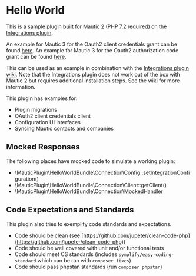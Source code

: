 # Hello World
This is a sample plugin built for Mautic 2 (PHP 7.2 required) on the [Integrations plugin](https://github.com/mautic-inc/plugin-integrations).

An example for Mautic 3 for the Oauth2 client credentials grant can be found [here](https://github.com/mautic-inc/plugin-helloworld/tree/mautic-3).
An example for Mautic 3 for the Oauth2 authorization code grant can be found [here](https://github.com/mautic-inc/plugin-helloworld/tree/mautic-3-authorization-code-grant-example).

This can be used as an example in combination with the [Integrations plugin wiki](https://github.com/mautic-inc/plugin-integrations/wiki). Note that the Integrations plugin does not work out of the box with Mautic 2 but requires additional installation steps. See the wiki for more information.

This plugin has examples for:
* Plugin migrations
* OAuth2 client credentials client
* Configuration UI interfaces
* Syncing Mautic contacts and companies

## Mocked Responses
The following places have mocked code to simulate a working plugin:

- \MauticPlugin\HelloWorldBundle\Connection\Config::setIntegrationConfiguration()
- \MauticPlugin\HelloWorldBundle\Connection\Client::getClient()
- \MauticPlugin\HelloWorldBundle\Connection\MockedHandler

## Code Expectations and Standards
This plugin also tries to exemplify code standards and expectations. 
* Code should be clean (see [https://github.com/jupeter/clean-code-php](https://github.com/jupeter/clean-code-php))
* Code should be well covered with unit and/or functional tests
* Code should meet CS standards (includes `symplify/easy-coding-standard` which can be ran with `composer fixcs`)
* Code should pass phpstan standards (run `composer phpstan`)